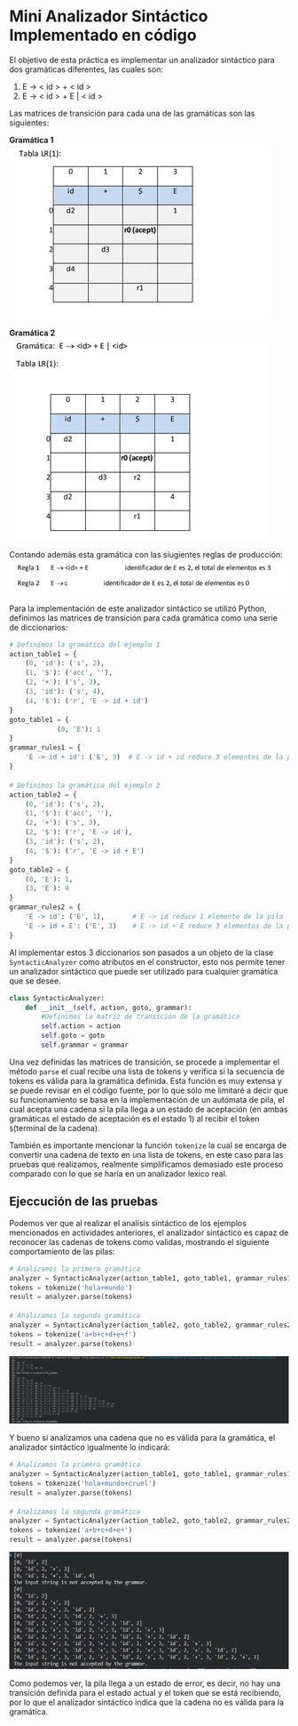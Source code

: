 # Mini Analizador Sintáctico Implementado en código

El objetivo de esta práctica es implementar un analizador sintáctico para dos gramáticas diferentes, las cuales son:

1. E -> < id > + < id >
2.  E -> < id > + E | < id >

Las matrices de transición para cada una de las gramáticas son las siguientes:

**Gramática 1**
![matriz de transicion 1](./images/image.png)

**Gramática 2**
![matriz de transicion 2](./images/image-1.png)

Contando además esta gramática con las siugientes reglas de producción:
![alt text](./images/image-2.png)

Para la implementación de este analizador sintáctico se utilizó Python, definimos las matrices de transición para cada gramática como una serie de diccionarios:


```python
# Definimos la gramática del ejemplo 1
action_table1 = {
    (0, 'id'): ('s', 2),
    (1, '$'): ('acc', ''),
    (2, '+'): ('s', 3),
    (3, 'id'): ('s', 4),
    (4, '$'): ('r', 'E -> id + id')
}
goto_table1 = {
            (0, 'E'): 1
}
grammar_rules1 = {
    'E -> id + id': ('E', 3)  # E -> id + id reduce 3 elementos de la pila
}

# Definimos la gramática del ejemplo 2
action_table2 = {
    (0, 'id'): ('s', 2),
    (1, '$'): ('acc', ''),
    (2, '+'): ('s', 3),
    (2, '$'): ('r', 'E -> id'),
    (3, 'id'): ('s', 2),
    (4, '$'): ('r', 'E -> id + E')
}
goto_table2 = {
    (0, 'E'): 1,
    (3, 'E'): 4
}
grammar_rules2 = {
    'E -> id': ('E', 1),       # E -> id reduce 1 elemento de la pila
    'E -> id + E': ('E', 3)    # E -> id + E reduce 3 elementos de la pila
}
```

Al implementar estos 3 diccionarios son pasados a un objeto de la clase `SyntacticAnalyzer` como atributos en el constructor, esto nos permite tener un analizador sintáctico que puede ser utilizado para cualquier gramática que se desee.

```python
class SyntacticAnalyzer:
    def __init__(self, action, goto, grammar):
        #Definimos la matriz de transición de la gramática 
        self.action = action
        self.goto = goto
        self.grammar = grammar
```

Una vez definidas las matrices de transición, se procede a implementar el método `parse` el cual recibe una lista de tokens y verifica si la secuencia de tokens es válida para la gramática definida. Esta función es muy  extensa y se puede revisar en el código fuente, por lo que sólo me limitaré a decir que su funcionamiento se basa en la implementación de un autómata de pila, el cual acepta una cadena si la pila llega a un estado de aceptación (en ambas gramáticas el estado de aceptación es el estado 1) al recibir el token `$`(terminal de la cadena).

También es importante mencionar la función `tokenize` la cual se encarga de convertir una cadena de texto en una lista de tokens, en este caso para las pruebas que realizamos, realmente simplificamos demasiado este proceso comparado con lo que se haría en un analizador lexico real.

## Ejeccución de las pruebas

Podemos ver que al realizar el analisis sintáctico de los ejemplos mencionados en actividades anteriores, el analizador sintáctico es capaz de reconocer las cadenas de tokens como validas, mostrando el siguiente comportamiento de las pilas:

```python
# Analizamos la primera gramática
analyzer = SyntacticAnalyzer(action_table1, goto_table1, grammar_rules1)
tokens = tokenize('hola+mundo')
result = analyzer.parse(tokens)

# Analizamos la segunda gramática
analyzer = SyntacticAnalyzer(action_table2, goto_table2, grammar_rules2)
tokens = tokenize('a+b+c+d+e+f')
result = analyzer.parse(tokens)
```

![alt text](./images/image-4.png)

Y bueno si analizamos una cadena que no es válida para la gramática, el analizador sintáctico igualmente lo indicará:

```python
# Analizamos la primera gramática
analyzer = SyntacticAnalyzer(action_table1, goto_table1, grammar_rules1)
tokens = tokenize('hola+mundo+cruel')
result = analyzer.parse(tokens)

# Analizamos la segunda gramática
analyzer = SyntacticAnalyzer(action_table2, goto_table2, grammar_rules2)
tokens = tokenize('a+b+c+d+e+')
result = analyzer.parse(tokens)
```
![alt text](./images/image-5.png)

Como podemos ver, la pila llega a un estado de error, es decir, no hay una transición definida para el estado actual y el token que se está recibiendo, por lo que el analizador sintáctico indica que la cadena no es válida para la gramática.